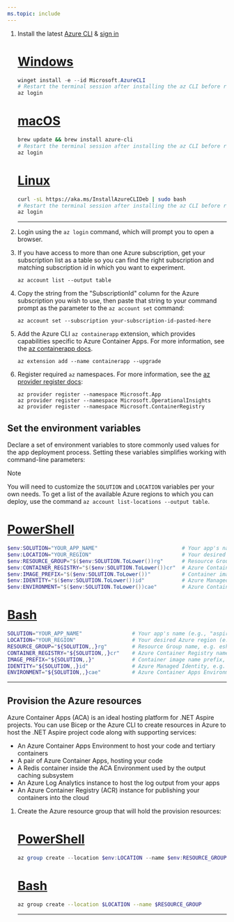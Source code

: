 ```yaml
---
ms.topic: include
---
```


1. Install the latest [Azure CLI](/cli/azure/install-azure-cli) & [sign in](/cli/azure/authenticate-azure-cli)

    # [Windows](#tab/install-az-windows)

    ```powershell
    winget install -e --id Microsoft.AzureCLI
    # Restart the terminal session after installing the az CLI before running the next command
    az login
    ```

    # [macOS](#tab/install-macos-windows)

    ```bash
    brew update && brew install azure-cli
    # Restart the terminal session after installing the az CLI before running the next command
    az login
    ```

    # [Linux](#tab/linux)

    ```bash
    curl -sL https://aka.ms/InstallAzureCLIDeb | sudo bash
    # Restart the terminal session after installing the az CLI before running the next command
    az login
    ```

    ---

1. Login using the `az login` command, which will prompt you to open a browser.

1. If you have access to more than one Azure subscription, get your subscription list as a table so you can find the right subscription and matching subscription id in which you want to experiment.

    ```azurecli
    az account list --output table
    ```

1. Copy the string from the "SubscriptionId" column for the Azure subscription you wish to use, then paste that string to your command prompt as the parameter to the `az account set` command:

    ```azurecli
    az account set --subscription your-subscription-id-pasted-here
    ```

1. Add the Azure CLI `az containerapp` extension, which provides capabilities specific to Azure Container Apps. For more information, see the [az containerapp docs](/cli/azure/containerapp?view=azure-cli-latest).

    ```azurecli
    az extension add --name containerapp --upgrade
    ```

1. Register required `az` namespaces. For more information, see the [az provider register docs](/cli/azure/provider?view=azure-cli-latest#az-provider-register):

    ```azurecli
    az provider register --namespace Microsoft.App
    az provider register --namespace Microsoft.OperationalInsights
    az provider register --namespace Microsoft.ContainerRegistry
    ```

## Set the environment variables

Declare a set of environment variables to store commonly used values for the app deployment process. Setting these variables simplifies working with command-line parameters:

> [!NOTE]
> You will need to customize the `SOLUTION` and `LOCATION` variables per your own needs. To get a list of the available Azure regions to which you can deploy, use the command `az account list-locations --output table`.

# [PowerShell](#tab/powershell)

```powershell
$env:SOLUTION="YOUR_APP_NAME"                           # Your app's name (e.g., "aspiresample42")
$env:LOCATION="YOUR_REGION"                             # Your desired Azure region (e.g., "westus")
$env:RESOURCE_GROUP="$($env:SOLUTION.ToLower())rg"      # Resource Group name, e.g. eshopliterg
$env:CONTAINER_REGISTRY="$($env:SOLUTION.ToLower())cr"  # Azure Container Registry name, e.g. eshoplitecr
$env:IMAGE_PREFIX="$($env:SOLUTION.ToLower())"          # Container image name prefix, e.g. eshoplite
$env:IDENTITY="$($env:SOLUTION.ToLower())id"            # Azure Managed Identity, e.g. eshopliteid
$env:ENVIRONMENT="$($env:SOLUTION.ToLower())cae"        # Azure Container Apps Environment name, e.g. eshoplitecae
```

# [Bash](#tab/bash)

```bash
SOLUTION="YOUR_APP_NAME"                # Your app's name (e.g., "aspiresample42")
LOCATION="YOUR_REGION"                  # Your desired Azure region (e.g., "westus")
RESOURCE_GROUP="${SOLUTION,,}rg"        # Resource Group name, e.g. eshopliterg
CONTAINER_REGISTRY="${SOLUTION,,}cr"    # Azure Container Registry name, e.g. eshoplitecr
IMAGE_PREFIX="${SOLUTION,,}"            # Container image name prefix, e.g. eshoplite
IDENTITY="${SOLUTION,,}id"              # Azure Managed Identity, e.g. eshopliteid
ENVIRONMENT="${SOLUTION,,}cae"          # Azure Container Apps Environment name, e.g. eshoplitecae
```

---

## Provision the Azure resources

Azure Container Apps (ACA) is an ideal hosting platform for .NET Aspire projects. You can use Bicep or the Azure CLI to create resources in Azure to host the .NET Aspire project code along with supporting services:

- An Azure Container Apps Environment to host your code and tertiary containers
- A pair of Azure Container Apps, hosting your code
- A Redis container inside the ACA Environment used by the output caching subsystem
- An Azure Log Analytics instance to host the log output from your apps
- An Azure Container Registry (ACR) instance for publishing your containers into the cloud

1. Create the Azure resource group that will hold the provision resources:

    # [PowerShell](#tab/powershell)

    ```powershell
    az group create --location $env:LOCATION --name $env:RESOURCE_GROUP
    ```

    # [Bash](#tab/bash)

    ```bash
    az group create --location $LOCATION --name $RESOURCE_GROUP
    ```

    ---
